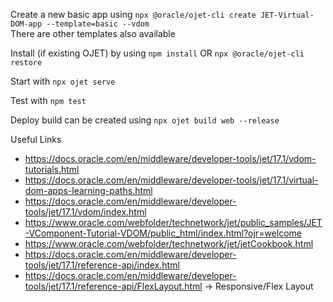Create a new basic app using `npx @oracle/ojet-cli create JET-Virtual-DOM-app --template=basic --vdom`<br>
There are other templates also available

Install (if existing OJET) by using `npm install` OR `npx @oracle/ojet-cli restore`

Start with `npx ojet serve`

Test with `npm test`

Deploy build can be created using `npx ojet build web --release`


Useful Links
- https://docs.oracle.com/en/middleware/developer-tools/jet/17.1/vdom-tutorials.html
- https://docs.oracle.com/en/middleware/developer-tools/jet/17.1/virtual-dom-apps-learning-paths.html
- https://docs.oracle.com/en/middleware/developer-tools/jet/17.1/vdom/index.html
- https://www.oracle.com/webfolder/technetwork/jet/public_samples/JET-VComponent-Tutorial-VDOM/public_html/index.html?ojr=welcome
- https://www.oracle.com/webfolder/technetwork/jet/jetCookbook.html
- https://docs.oracle.com/en/middleware/developer-tools/jet/17.1/reference-api/index.html
- https://docs.oracle.com/en/middleware/developer-tools/jet/17.1/reference-api/FlexLayout.html -> Responsive/Flex Layout

